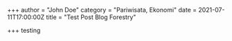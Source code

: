 +++
author = "John Doe"
category = "Pariwisata, Ekonomi"
date = 2021-07-11T17:00:00Z
title = "Test Post Blog Forestry"

+++
testing